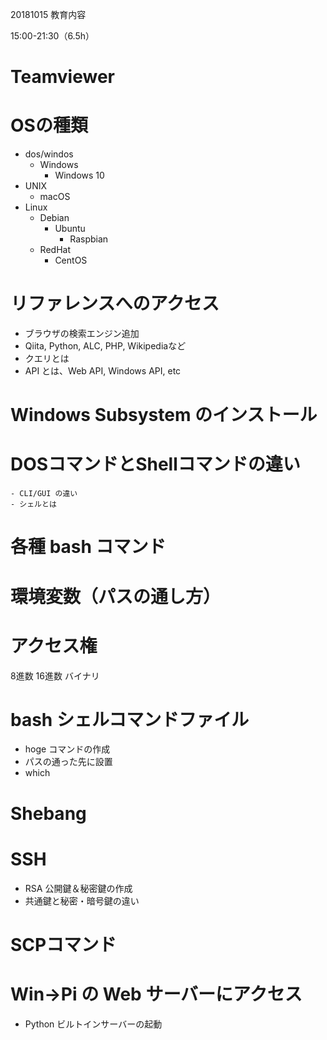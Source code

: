20181015 教育内容

15:00-21:30（6.5h）

# Teamviewer

# OSの種類

- dos/windos
  - Windows
    - Windows 10
- UNIX
    - macOS
- Linux
    - Debian
      - Ubuntu
        - Raspbian
    - RedHat
      - CentOS

# リファレンスへのアクセス

- ブラウザの検索エンジン追加
- Qiita, Python, ALC, PHP, Wikipediaなど
- クエリとは
- API とは、Web API, Windows API, etc

# Windows Subsystem のインストール

# DOSコマンドとShellコマンドの違い
	- CLI/GUI の違い
	- シェルとは

# 各種 bash コマンド

# 環境変数（パスの通し方）

# アクセス権
8進数 16進数 バイナリ

# bash シェルコマンドファイル

- hoge コマンドの作成
- パスの通った先に設置
- which

# Shebang

# SSH

- RSA 公開鍵＆秘密鍵の作成
- 共通鍵と秘密・暗号鍵の違い

# SCPコマンド

# Win->Pi の Web サーバーにアクセス

- Python ビルトインサーバーの起動


